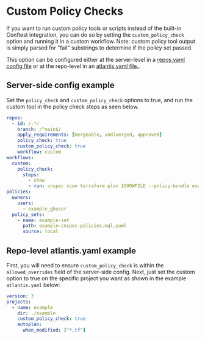 # Custom Policy Checks

If you want to run custom policy tools or scripts instead of the built-in Conftest integration, you can do so by setting the `custom_policy_check` option and running it in a custom workflow.  Note: custom policy tool output is simply parsed for "fail" substrings to determine if the policy set passed.

This option can be configured either at the server-level in a [repos.yaml config file](server-configuration.md) or at the repo-level in an [atlantis.yaml file.](repo-level-atlantis-yaml.md).

## Server-side config example

Set the `policy_check` and `custom_policy_check` options to true, and run the custom tool in the policy check steps as seen below.

```yaml
repos:
  - id: /.*/
    branch: /^main$/
    apply_requirements: [mergeable, undiverged, approved]
    policy_check: true
    custom_policy_check: true
    workflow: custom
workflows:
  custom:
    policy_check:
      steps:
        - show
        - run: cnspec scan terraform plan $SHOWFILE --policy-bundle example-cnspec-policies.mql.yaml 
policies:
  owners:
    users:
      - example_ghuser
  policy_sets:
    - name: example-set
      path: example-cnspec-policies.mql.yaml 
      source: local
```

## Repo-level atlantis.yaml example

First, you will need to ensure `custom_policy_check` is within the `allowed_overrides` field of the server-side config.  Next, just set the custom option to true on the specific project you want as shown in the example `atlantis.yaml` below:

```yaml
version: 3
projects:
  - name: example
    dir: ./example
    custom_policy_check: true
    autoplan:
      when_modified: ["*.tf"]
```
